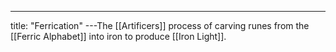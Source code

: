 ---
title: "Ferrication"
---The [[Artificers]] process of carving runes from the [[Ferric Alphabet]] into iron to produce [[Iron Light]].